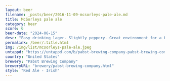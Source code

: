 ```yaml
---
layout: beer
filename: _posts/beer/2016-11-09-mcsorleys-pale-ale.md
title: McSorleys pale ale
category: beer
score: 6
beer-date: "2024-06-15"
desc: "Easy drinking lager. Slightly peppery. Great environment for a beer"
permalink: /beer/:title.html
img: /img/list/mcsorleys-pale-ale.jpeg
untappd: "https://untappd.com/b/pabst-brewing-company-pabst-brewing-company-mcsorley-s-irish-pale-ale/8074"
country: "United States"
brewery: "Pabst Brewing Company"
breweryURL: "brewery/pabst-brewing-company.html"
style: "Red Ale - Irish"
---
```

